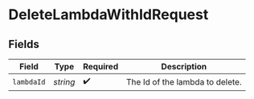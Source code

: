 # DeleteLambdaWithIdRequest


## Fields

| Field                           | Type                            | Required                        | Description                     |
| ------------------------------- | ------------------------------- | ------------------------------- | ------------------------------- |
| `lambdaId`                      | *string*                        | :heavy_check_mark:              | The Id of the lambda to delete. |